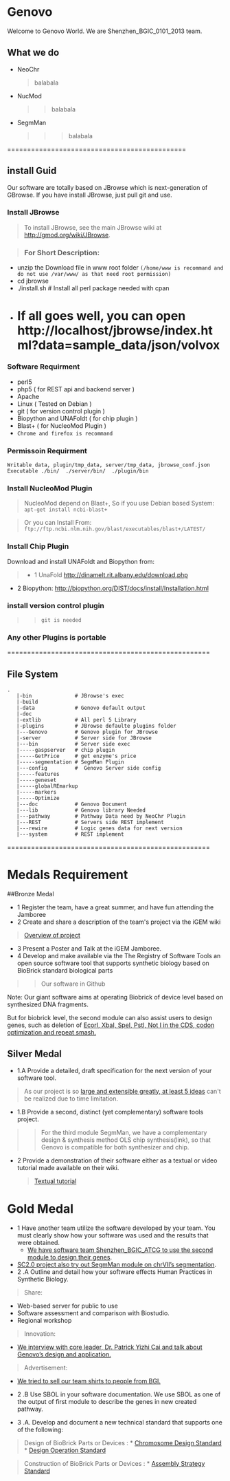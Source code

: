 # Genovo ##
Welcome to Genovo World. We are Shenzhen_BGIC_0101_2013 team.
## What we do 
* NeoChr
   > balabala
* NucMod 
   >> balabala
* SegmMan
  >>> balabala


=============================================

## install Guid
Our software are totally based on JBrowse which is next-generation of GBrowse. If you have install JBrowse, just pull git and use.

### Install JBrowse
   > To install JBrowse, see the main JBrowse wiki at http://gmod.org/wiki/JBrowse.
   
   > ### For Short Description: 
   * unzip the Download file in www root folder `(/home/www is recommand and  do not use /var/www/ as that need root permission)`
   * cd jbrowse
   * ./install.sh # Install all perl package needed with cpan
   * # If all goes well, you can open http://localhost/jbrowse/index.html?data=sample_data/json/volvox

### Software Requirment 
 * perl5
 * php5 ( for REST api and backend server )
 * Apache
 * Linux ( Tested on Debian )
 * git ( for version control plugin )
 * Biopython and UNAFoldt ( for chip plugin )
 * Blast+ ( for NucleoMod Plugin )
 * `Chrome and firefox is recommand`

### Permissoin Requirment
 `Writable data, plugin/tmp_data, server/tmp_data, jbrowse_conf.json`
 `Executable ./bin/  ./server/bin/  ./plugin/bin`

### Install NucleoMod Plugin
> NucleoMod depend on Blast+, So if you use Debian based System:
   `apt-get install ncbi-blast+`
 
> Or you can Install From:
`ftp://ftp.ncbi.nlm.nih.gov/blast/executables/blast+/LATEST/` 

### Install Chip Plugin
Download and install UNAFoldt and Biopython from:
  >  * 1 UnaFold
		http://dinamelt.rit.albany.edu/download.php
 * 2 Biopython:
		http://biopython.org/DIST/docs/install/Installation.html

### install version control plugin
>>`git is needed`

### Any other Plugins is portable

===================================================
## File System
```
.
   |-bin              # JBrowse's exec
   |-build
   |-data             # Genovo default output 
   |-doc
   |-extlib           # All perl 5 Library
   |-plugins          # JBrowse defaulte plugins folder
   |---Genovo         # Genovo plugin for JBrowse
   |-server           # Server side for JBrowse
   |---bin            # Server side exec
   |-----gaspserver   # chip plugin
   |-----GetPrice     # get enzyme's price
   |-----segmentation # SegmMan Plugin
   |---config         #  Genovo Server side config 
   |-----features    
   |-----geneset
   |-----globalREmarkup
   |-----markers
   |-----Optimize
   |---doc            # Genovo Document
   |---lib            # Genovo library Needed
   |---pathway        # Pathway Data need by NeoChr Plugin
   |---REST           # Servers side REST implement
   |---rewire         # Logic genes data for next version 
   |---system         # REST implement

```


===================================================

# Medals Requirement

##Bronze Medal

*  1 Register the team, have a great summer, and have fun attending the Jamboree
*  2 Create and share a description of the team's project via the iGEM wiki
> [Overview of project](link)
* 3 Present a Poster and Talk at the iGEM Jamboree.
* 4 Develop and make available via the The Registry of Software Tools an open source software tool that supports synthetic biology based on BioBrick standard biological parts
>> Our software in Github
>> 
Note:
Our giant software aims at operating Biobrick of device level based on synthesized DNA fragments.
>> 
But for biobrick level, the second module can also assist users to design genes, such as deletion of [EcorI, XbaI, SpeI, PstI, Not I in the CDS, codon optimization and repeat smash. ](link_to_module_2)

## Silver Medal

 * 1.A Provide a detailed, draft specification for the next version of your software tool.
 > As our project is so [large and extensible greatly, at least 5 ideas](link) can't be realized due to time limitation.
 *  1.B Provide a second, distinct (yet complementary) software tools project.
  >> For the third module SegmMan, we have a complementary design & synthesis method OLS chip synthesis(link), so that Genovo is compatible for both synthesizer and chip.
 * 2  Provide a demonstration of their software either as a textual or video tutorial made available on their wiki.
     
   > [Textual tutorial](link)

# Gold Medal
* 1 Have another team utilize the software developed by your team. You must clearly show how your software was used and the results that were obtained.
    * [We have software team Shenzhen_BGIC_ATCG to use the second module to design their genes](link).
 * [SC2.0 project also try out SegmMan module on chrVII’s segmentation](link).
* 2 .A Outline and detail how your software effects Human Practices in Synthetic Biology.
 > Share:
 * Web-based server for public to use
 * Software assessment and comparison with Biostudio.
 * Regional workshop

 > Innovation:
 * [We interview with core leader, Dr. Patrick Yizhi Cai and talk about Genovo’s design and application.](link)
 
 > Advertisement:
 * [We tried to sell our team shirts to people from BGI.](link_sell) 

* 2 .B Use SBOL in your software documentation.
We use SBOL as one of the output of first module to describe the genes in new created pathway.
* 3 .A. Develop and document a new technical standard that supports one of the following:
 > Design of BioBrick Parts or Devices : 
     * [Chromosome Design Standard](link)
     * [Design Operation Standard](link)

  > Construction of BioBrick Parts or Devices : 
     * [Assembly Strategy Standard](link)